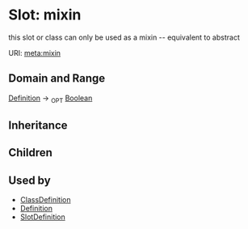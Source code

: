 # Slot: mixin


this slot or class can only be used as a mixin -- equivalent to abstract

URI: [meta:mixin](https://w3id.org/biolink/biolinkml/meta/mixin)
## Domain and Range

[Definition](Definition.md) ->  <sub>OPT</sub> [Boolean](Boolean.md)
## Inheritance

## Children

## Used by

 * [ClassDefinition](ClassDefinition.md)
 * [Definition](Definition.md)
 * [SlotDefinition](SlotDefinition.md)
